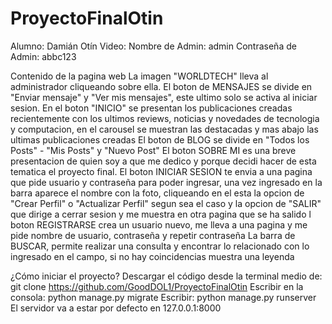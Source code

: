 # ProyectoFinalOtin
Alumno: Damián Otín
Video:
Nombre de Admin: admin
Contraseña de Admin: abbc123

Contenido de la pagina web
La imagen "WORLDTECH" lleva al administrador cliqueando sobre ella.
El boton de MENSAJES se divide en "Enviar mensaje" y "Ver mis mensajes", este ultimo solo se activa al iniciar sesion.
En el boton "INICIO" se presentan los publicaciones creadas recientemente con los ultimos reviews, noticias y novedades de tecnologia y computacion, en el carousel se muestran las destacadas y mas abajo las ultimas publicaciones creadas
El boton de BLOG se divide en "Todos los Posts" - "Mis Posts" y "Nuevo Post"
El boton SOBRE MI es una breve presentacion de quien soy a que me dedico y porque decidi hacer de esta tematica el proyecto final.
El boton INICIAR SESION te envia a una pagina que pide usuario y contraseña para poder ingresar, una vez ingresado en la barra aparece el nombre con la foto, cliqueando en el esta la opcion de "Crear Perfil" o "Actualizar Perfil" segun sea el caso y la opcion de "SALIR" que dirige a cerrar sesion y me muestra en otra pagina que se ha salido
l boton REGISTRARSE crea un usuario nuevo, me lleva a una pagina y me pide nombre de usuario, contraseña y repetir contraseña
La barra de BUSCAR, permite realizar una consulta y encontrar lo relacionado con lo ingresado en el campo, si no hay coincidencias muestra una leyenda



¿Cómo iniciar el proyecto?
Descargar el código desde la terminal medio de: git clone https://github.com/GoodDOL1/ProyectoFinalOtin
Escribir en la consola: python manage.py migrate
Escribir: python manage.py runserver
El servidor va a estar por defecto en 127.0.0.1:8000
